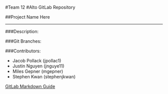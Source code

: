 #Team 12
#Alto GitLab Repository

##Project Name Here

---

###Description:

###Git Branches:

###Contributors:
- Jacob Pollack (jpollac1)
- Justin Nguyen (jnguye11)
- Miles Gepner  (mgepner)
- Stephen Kwan  (stephenjkwan)

[GitLab Markdown Guide](https://github.com/gitlabhq/gitlabhq/blob/master/doc/markdown/markdown.md#links)
